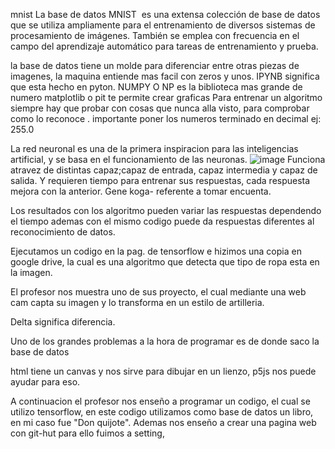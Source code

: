 
mnist 
La base de datos MNIST ​ es una extensa colección de base de datos que se utiliza ampliamente para el entrenamiento de diversos sistemas de procesamiento de imágenes.​​ 
También se emplea con frecuencia en el campo del aprendizaje automático para tareas de entrenamiento y prueba.​

la base de datos tiene un molde para diferenciar entre otras piezas de imagenes, la maquina entiende mas facil con zeros y unos.
IPYNB significa que esta hecho en pyton.
NUMPY O NP es la biblioteca mas grande de numero
matplotlib o pit te permite crear graficas
Para entrenar un algoritmo siempre hay que probar con cosas que nunca alla visto, para comprobar como lo reconoce .
importante poner los numeros terminado en decimal ej: 255.0

La red neuronal es una de la primera inspiracion para las inteligencias artificial, y se basa en el funcionamiento de las neuronas.
![image](https://github.com/Juanitaliano/audiv027-2024-1/assets/163590978/71de45dd-c2d5-4f80-a737-308d4281f480)
Funciona atravez de distintas capaz;capaz de entrada, capaz intermedia y capaz de salida.
Y requieren tiempo para entrenar sus respuestas, cada respuesta mejora con la anterior.
Gene koga- referente a tomar encuenta.

Los resultados con los algoritmo pueden variar las respuestas dependendo el tiempo ademas con el mismo codigo puede da respuestas diferentes al reconocimiento de datos.

Ejecutamos un codigo en la pag. de tensorflow e hizimos una copia en google drive, la cual es una algoritmo que detecta que tipo de ropa esta en la imagen.

El profesor nos muestra uno de sus proyecto, el cual mediante una web cam capta su imagen y lo transforma en un estilo de artilleria.

Delta significa diferencia.

Uno de los grandes problemas a la hora de programar es de donde saco la base de datos

html tiene un canvas y nos sirve para dibujar en un lienzo, p5js nos puede ayudar para eso.

A continuacion el profesor nos enseño a programar un codigo, el cual se utilizo tensorflow, en este codigo utilizamos como base de datos un libro,
en mi caso fue "Don quijote".
Ademas nos enseño a crear una pagina web con git-hut
para ello fuimos a setting,

